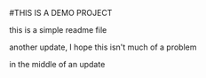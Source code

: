 #THIS IS A DEMO PROJECT

this is a simple readme file 

another update, I hope this isn't much of a problem

in the middle of an update